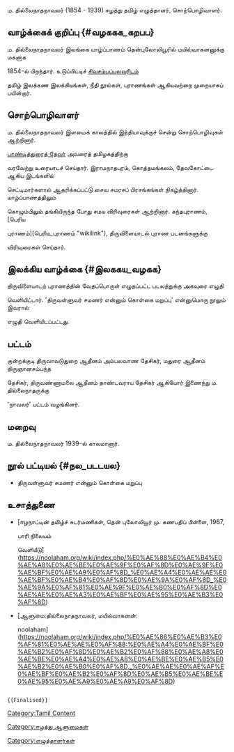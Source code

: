 ம. தில்லைநாதநாவலர் (1854 - 1939) ஈழத்து தமிழ் எழுத்தாளர், சொற்பொழிவாளர்.

## வாழ்க்கைக் குறிப்பு {#வழககக_கறபப}

ம. தில்லைநாதநாவலர் இலங்கை யாழ்ப்பாணம் தென்புலோலியூரில் மயில்வாகனனுக்கு மகனாக
1854-ல் பிறந்தார். உடுப்பிட்டிச் [சிவசம்புப்புலவரிடம்](சிவசம்புப்புலவர் "wikilink")
தமிழ் இலக்கண இலக்கியங்கள், நீதி நூல்கள், புராணங்கள் ஆகியவற்றை முறையாகப் பயின்றார்.

## சொற்பொழிவாளர்

ம. தில்லைநாதநாவலர் இளமைக் காலத்தில் இந்தியாவுக்குச் சென்று சொற்பொழிவுகள் ஆற்றினார்.
[பாண்டித்துரைத் தேவர்](பாண்டித்துரைத்_தேவர் "wikilink") அவரைத் தமிழகத்திற்கு
வரவேற்று உரையாடச் செய்தார். இராமநாதபுரம், கொத்தமங்கலம், தேவகோட்டை ஆகிய இடங்களில்
செட்டிமார்களால் ஆதரிக்கப்பட்டு சைவ சமரசப் பிரசங்கங்கள் நிகழ்த்தினார். யாழ்ப்பாணத்திலும்
கொழும்பிலும் தங்கியிருந்த போது சமய விரிவுரைகள் ஆற்றினார். கந்தபுராணம், [பெரிய
புராணம்](பெரிய_புராணம் "wikilink"), திருவிளையாடல் புராண படனங்களுக்கு
விரிவுரைகள் செய்தார்.

## இலக்கிய வாழ்க்கை {#இலககய_வழகக}

திருவிளையாடற் புராணத்தின் வேதப்பொருள் எழுதப்பட்ட படலத்துக்கு அகவுரை எழுதி
வெளியிட்டார். 'திருவள்ளுவர் சமணர் என்னும் கொள்கை மறுப்பு' என்னுமொரு நூலும் இவரால்
எழுதி வெளியிடப்பட்டது.

## பட்டம்

குன்றக்குடி திருவாவடுதுறை ஆதீனம் அம்பலவாண தேசிகர், மதுரை ஆதீனம் திருஞானசம்பந்த
தேசிகர், திருவண்ணாமலை ஆதீனம் தாண்டவராய தேசிகர் ஆகியோர் இணைந்து ம. தில்லைநாதருக்கு
'நாவலர்\' பட்டம் வழங்கினர்.

## மறைவு

ம. தில்லைநாதநாவலர் 1939-ல் காலமானார்.

## நூல் பட்டியல் {#நல_படடயல}

-   திருவள்ளுவர் சமணர் என்னும் கொள்கை மறுப்பு

## உசாத்துணை

-   [ஈழநாட்டின் தமிழ்ச் சுடர்மணிகள், தென் புலோலியூர் மு. கணபதிப் பிள்ளை, 1967,
    பாரி நிலையம்
    வெளியீடு](https://noolaham.org/wiki/index.php/%E0%AE%88%E0%AE%B4%E0%AE%A8%E0%AE%BE%E0%AE%9F%E0%AF%8D%E0%AE%9F%E0%AE%BF%E0%AE%A9%E0%AF%8D_%E0%AE%A4%E0%AE%AE%E0%AE%BF%E0%AE%B4%E0%AF%8D%E0%AE%9A%E0%AF%8D_%E0%AE%9A%E0%AF%81%E0%AE%9F%E0%AE%B0%E0%AF%8D%E0%AE%AE%E0%AE%A3%E0%AE%BF%E0%AE%95%E0%AE%B3%E0%AF%8D)
-   [ஆளுமை:தில்லைநாதநாவலர், மயில்வாகனன்:
    noolaham](https://noolaham.org/wiki/index.php/%E0%AE%86%E0%AE%B3%E0%AF%81%E0%AE%AE%E0%AF%88:%E0%AE%A4%E0%AE%BF%E0%AE%B2%E0%AF%8D%E0%AE%B2%E0%AF%88%E0%AE%A8%E0%AE%BE%E0%AE%A4%E0%AE%A8%E0%AE%BE%E0%AE%B5%E0%AE%B2%E0%AE%B0%E0%AF%8D,_%E0%AE%AE%E0%AE%AF%E0%AE%BF%E0%AE%B2%E0%AF%8D%E0%AE%B5%E0%AE%BE%E0%AE%95%E0%AE%A9%E0%AE%A9%E0%AF%8D)

```{=mediawiki}
{{Finalised}}
```
[Category:Tamil Content](Category:Tamil_Content "wikilink")
[Category:ஈழத்து ஆளுமைகள்](Category:ஈழத்து_ஆளுமைகள் "wikilink")
[Category:எழுத்தாளர்கள்](Category:எழுத்தாளர்கள் "wikilink")
